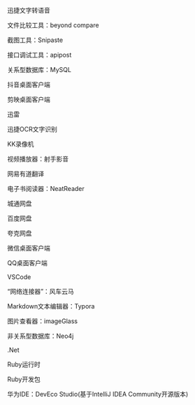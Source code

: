 迅捷文字转语音

文件比较工具：beyond compare

截图工具：Snipaste

接口调试工具：apipost

关系型数据库：MySQL



抖音桌面客户端

剪映桌面客户端

迅雷



迅捷OCR文字识别



KK录像机

视频播放器：射手影音



网易有道翻译

电子书阅读器：NeatReader



城通网盘

百度网盘

夸克网盘



微信桌面客户端

QQ桌面客户端



VSCode

“网络连接器”：风车云马



Markdown文本编辑器：Typora

图片查看器：imageGlass



非关系型数据库：Neo4j

.Net

Ruby运行时

Ruby开发包



华为IDE：DevEco Studio(基于IntelliJ IDEA Community开源版本)
